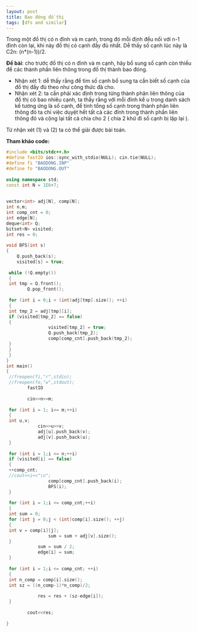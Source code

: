 ```yaml
---
layout: post
title: Bao đóng đồ thị
tags: [dfs and similar]
---
```

Trong một đồ thị có n đỉnh và m cạnh, trong đó mỗi định đều nối với n-1 đỉnh còn lại, khi này đồ thị có cạnh đầy đủ nhất. Dễ thấy số cạnh lúc này là C2n: (n*(n-1))/2.

**Đề bài**: cho trước đồ thị có n đỉnh và m cạnh, hãy bổ sung số cạnh còn thiếu để các thành phần liên thông trong đồ thị thành bao đóng.

- Nhận xét 1: dễ thấy rằng để tìm số cạnh bổ sung ta cần biết số cạnh của đồ thị đầy đủ theo như công thức đã cho.
- Nhận xét 2: ta cần phải xác định trong từng thành phân liên thông của đồ thị có bao nhiêu cạnh, ta thấy rằng với mỗi đỉnh kể u trong danh sách kề tương ứng là số cạnh, để tính tổng số cạnh trong thành phân liên thông đó ta chỉ việc duyệt hết tất cả các đỉnh trong thành phần liên thông đó và cộng lại tất cả chia cho 2 (  chia 2 khử đi số cạnh bị lặp lại ).

Từ nhận xét (1) và (2) ta có thể giải được bài toán.

**Tham khảo code:**
```c++
#include <bits/stdc++.h>
#define fastIO ios::sync_with_stdio(NULL); cin.tie(NULL);
#define fi "BAODONG.INP"
#define fo "BAODONG.OUT"
 
using namespace std;
const int N = 1E6+7;
 
 
vector<int> adj[N], comp[N];
int n,m;
int comp_cnt = 0;
int edge[N];
deque<int> Q;
bitset<N> visited;
int res = 0;
 
void BFS(int s)
{
    Q.push_back(s);
    visited[s] = true;
 
 while (!Q.empty())
 {
 int tmp = Q.front();
        Q.pop_front();
 
 for (int i = 0;i < (int)adj[tmp].size(); ++i)
 {
 int tmp_2 = adj[tmp][i];
 if (visited[tmp_2] == false)
 {
                visited[tmp_2] = true;
                Q.push_back(tmp_2);
                comp[comp_cnt].push_back(tmp_2);
 }
 }
 }
}
int main()
{
 //freopen(fi,"r",stdin);
 //freopen(fo,"w",stdout);
        fastIO
 
        cin>>n>>m;
 
 for (int i = 1; i<= m;++i)
 {
 int u,v;
            cin>>u>>v;
            adj[u].push_back(v);
            adj[v].push_back(u);
 }
 
 for (int i = 1;i <= n;++i)
 if (visited[i] == false) 
 {
 ++comp_cnt;
 //cout<<i<<"\n";
                comp[comp_cnt].push_back(i);
                BFS(i);
 }
 
 for (int i = 1;i <= comp_cnt;++i) 
 {
 int sum = 0;
 for (int j = 0;j < (int)comp[i].size(); ++j)
 {
 int v = comp[i][j];
                sum = sum + adj[v].size();
 }
            sum = sum / 2;
            edge[i] = sum;
 }
 
 for (int i = 1;i <= comp_cnt; ++i)
 {
 int n_comp = comp[i].size();
 int sz = ((n_comp-1)*n_comp)/2;
 
            res = res + (sz-edge[i]);
 }
 
        cout<<res;
 
}
```
